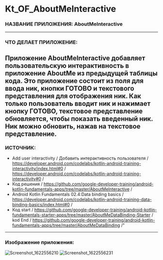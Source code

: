 # Kt_OF_AboutMeInteractive


### НАЗВАНИЕ ПРИЛОЖЕНИЯ: AboutMeInteractive

------------------------------
### ЧТО ДЕЛАЕТ ПРИЛОЖЕНИЕ:

Приложение AboutMeInteractive добавляет пользовательскую интерактивность в приложение AboutMe из предыдущей таблицы кода.
Это приложение состоит из поля для ввода ник, кнопки ГОТОВО и текстового представления для отображения ник.
Как только пользователь вводит ник и нажимает кнопку ГОТОВО, текстовое представление обновляется, чтобы
показать введенный ник. Ник можно обновить, нажав на текстовое представление.
------------------------------
### ИСТОЧНИК:

* Add user interactivity / Добавить интерактивность пользователя / https://developer.android.com/codelabs/kotlin-android-training-interactivity/index.html#0 / https://developer.android.com/codelabs/kotlin-android-training-interactivity#0 /
* Код решения / https://github.com/google-developer-training/android-kotlin-fundamentals-apps/tree/master/AboutMeInteractive /
* Android Kotlin Fundamentals 02.4:Data binding basics / https://developer.android.com/codelabs/kotlin-android-training-data-binding-basics/index.html#0 /
* Код start / https://github.com/google-developer-training/android-kotlin-fundamentals-starter-apps/tree/master/AboutMeDataBinding-Starter /
  kod End / https://github.com/google-developer-training/android-kotlin-fundamentals-apps/tree/master/AboutMeDataBinding /"
------------------------------
### Изображение приложения:

![Screenshot_1622556210](https://user-images.githubusercontent.com/77355204/120338535-fdc49c80-c2fc-11eb-8505-a91d68f6fa77.png)
![Screenshot_1622556231](https://user-images.githubusercontent.com/77355204/120338538-fe5d3300-c2fc-11eb-9747-51fd2894a681.png)
